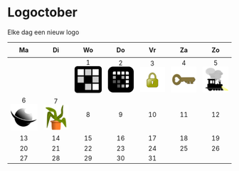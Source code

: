 # Logoctober


Elke dag een nieuw logo

<table style="border-collapse: collapse; text-align: center;">
	<thead>
		<tr>
			<th style="padding: 8px;">Ma</th>
			<th style="padding: 8px;">Di</th>
			<th style="padding: 8px;">Wo</th>
			<th style="padding: 8px;">Do</th>
			<th style="padding: 8px;">Vr</th>
			<th style="padding: 8px;">Za</th>
			<th style="padding: 8px;">Zo</th>
		</tr>
	</thead>
	<tbody>
		<!-- Week 1: Sep 29 - Oct 5 -->
		<tr>
			<td></td><td></td><td>
				1<br>
				<img src="./1_mobile_puzzle_game.svg" width="128" alt="Logo 1" />
			</td><td>
				2<br>
				<img src="./2_mobile_puzzle_game_adaptive.svg" width="128" alt="Logo 2" />
			</td><td>
				3<br>
				<img src="./3_lock.svg" width="128" alt="Logo 3" />
			</td><td>
				4<br>
				<img src="./4_key.svg" width="128" alt="Logo 4" />
			</td><td>
				5<br>
				<img src="./5_train.svg" width="128" alt="Logo 5" />
			</td>
		</tr>
		<!-- Week 2: Oct 6 - Oct 12 -->
		<tr>
			<td>
				6<br>
				<img src="./6_saturn.svg" width="128" alt="Logo 6" />
			</td><td>
				7<br>
				<img src="./7_plant.svg" width="128" alt="Logo 7" />
			</td><td>
				8<br>
				<!-- Add image: <img src="./8_xxx.svg" width="128" alt="Logo 8" /> -->
			</td><td>
				9<br>
				<!-- Add image: <img src="./9_xxx.svg" width="128" alt="Logo 9" /> -->
			</td><td>
				10<br>
				<!-- Add image: <img src="./10_xxx.svg" width="128" alt="Logo 10" /> -->
			</td><td>
				11<br>
				<!-- Add image: <img src="./11_xxx.svg" width="128" alt="Logo 11" /> -->
			</td><td>
				12<br>
				<!-- Add image: <img src="./12_xxx.svg" width="128" alt="Logo 12" /> -->
			</td>
		</tr>
		<!-- Week 3: Oct 13 - Oct 19 -->
		<tr>
			<td>
				13<br>
				<!-- Add image: <img src="./13_xxx.svg" width="128" alt="Logo 13" /> -->
			</td><td>
				14<br>
				<!-- Add image: <img src="./14_xxx.svg" width="128" alt="Logo 14" /> -->
			</td><td>
				15<br>
				<!-- Add image: <img src="./15_xxx.svg" width="128" alt="Logo 15" /> -->
			</td><td>
				16<br>
				<!-- Add image: <img src="./16_xxx.svg" width="128" alt="Logo 16" /> -->
			</td><td>
				17<br>
				<!-- Add image: <img src="./17_xxx.svg" width="128" alt="Logo 17" /> -->
			</td><td>
				18<br>
				<!-- Add image: <img src="./18_xxx.svg" width="128" alt="Logo 18" /> -->
			</td><td>
				19<br>
				<!-- Add image: <img src="./19_xxx.svg" width="128" alt="Logo 19" /> -->
			</td>
		</tr>
		<!-- Week 4: Oct 20 - Oct 26 -->
		<tr>
			<td>
				20<br>
				<!-- Add image: <img src="./20_xxx.svg" width="128" alt="Logo 20" /> -->
			</td><td>
				21<br>
				<!-- Add image: <img src="./21_xxx.svg" width="128" alt="Logo 21" /> -->
			</td><td>
				22<br>
				<!-- Add image: <img src="./22_xxx.svg" width="128" alt="Logo 22" /> -->
			</td><td>
				23<br>
				<!-- Add image: <img src="./23_xxx.svg" width="128" alt="Logo 23" /> -->
			</td><td>
				24<br>
				<!-- Add image: <img src="./24_xxx.svg" width="128" alt="Logo 24" /> -->
			</td><td>
				25<br>
				<!-- Add image: <img src="./25_xxx.svg" width="128" alt="Logo 25" /> -->
			</td><td>
				26<br>
				<!-- Add image: <img src="./26_xxx.svg" width="128" alt="Logo 26" /> -->
			</td>
		</tr>
		<!-- Week 5: Oct 27 - Oct 31 -->
		<tr>
			<td>
				27<br>
				<!-- Add image: <img src="./27_xxx.svg" width="128" alt="Logo 27" /> -->
			</td><td>
				28<br>
				<!-- Add image: <img src="./28_xxx.svg" width="128" alt="Logo 28" /> -->
			</td><td>
				29<br>
				<!-- Add image: <img src="./29_xxx.svg" width="128" alt="Logo 29" /> -->
			</td><td>
				30<br>
				<!-- Add image: <img src="./30_xxx.svg" width="128" alt="Logo 30" /> -->
			</td><td>
				31<br>
				<!-- Add image: <img src="./31_xxx.svg" width="128" alt="Logo 31" /> -->
			</td><td></td><td></td>
		</tr>
	</tbody>
</table>

